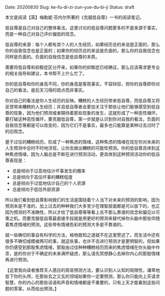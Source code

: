Date: 20200830
Slug: ke-fu-di-zi-zun-yue-du-bi-ji
Status: draft

本文是阅读【英】梅勒妮·芬内尔所著的《克服低自尊》一书的阅读笔记。

低自尊是自己对自己的整体看法，这里讨论的低自尊问题更多的不是来源于事实，而是一种自己对自己评价偏低的信念。

低自尊的来源：每个人都有其个人的人生经历，如果经历总的来说是正面的，那么你的自我信念也是正面的；如果你的经历总的来说是负面的，那么你的自我信念也同样是负面的。负面的自我信念是低自尊的本质。

需要将低自尊和抑郁症区分开来，如果你的抑郁症已经确证，那么应该需求更专业的相关指导和建议，本书帮不上什么忙了。

你的低自尊和你的身高不同，你的身高是客观事实，不容辩驳，但你的自尊即你对自己的看法，是后天习得的观点而非事实。

你对自己的看法是你人生经历的反映。糟糕的人生经历带来低自尊，而低自尊又将反馈带来糟糕的人生经历；并且低自尊者会更加关注于那些让他们能够感受到低自尊的现象，因为他们预测或者期待着那些现象的发生，这就形成了一种恶性循环。要打破这种恶性循环，要克服低自尊，第一步就是认识到你对自我的看法，负面的自我信念等都是可以改变的，因为它们不是事实，最多也只能算是某种过去过时了的旧观念。

基于过往的糟糕经历，形成了一种焦虑的情绪，这种焦虑的情绪在现在你对未来的人生预测中总时不时地浮现，让你去做出糟糕的可能性预测。你的低自尊具体到这种焦虑情绪，因为人脑总是不断在进行预测活动，更具体到这种预测活动你的低自尊表现是：

- 总是倾向于过高地估计坏事发生的概率
- 总是倾向于高估坏事的糟糕程度
- 总是倾向于过低地估计自己的个人资源
- 总是倾向于低估外部资源

所以我们看到低自尊影响我们的生活是围绕着个人当下对未来的预测的影响，因为预测本是不准的，加上过去的种种我们大多至少在理智层面都是可以放下的，也正因为预测的不准确性，所以才给了低自尊等等看上去不那么靠谱的信念和偏见以可乘之机。而要克服低自尊最直接手段就是用更好的预测来替代掉你头脑中那些伴随着焦虑情绪的预测。这些带有情绪色彩的预测大多是不靠谱的。

就一些确切的事自有科学的方法，格物致知之道就不在这里赘述了。而生活中还有很多不确切或模棱两可的事，就这些事，也许不去进行预测才是更明智的，但如果你仍感受到那股焦虑情绪，那股由过往种种糟糕经历而来的焦虑情绪在你头脑中作祟，是的你对于不确定的未来满怀疑虑，那么请先冥想静心去掉你内心的那股情绪再进行预测。

【这里我向读者推荐天人感应的周易预测方法，要认识到人认知的局限性，谦卑地低下你的头颅，在那些玄之又玄的领域如果你一定要预测，那么你只能向上天请求智慧，你的内心的那些话语和声音和情绪都是不重要的，只有上天才能看到这些问题的答案，从而给出预测。】













